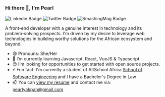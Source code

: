 ### Hi there 👋, I'm Pearl

![Linkedin Badge](https://img.shields.io/badge/-pearlsky-blue?style=for-the-badge&logo=Linkedin&logoColor=white&link=https://www.linkedin.com/in/pearlsky) ![Twitter Badge](https://img.shields.io/badge/-godaffected-1ca0f1?style=for-the-badge&logo=Linkedin&logoColor=white&link=https://www.twitter.com/godaffected) ![SmashingMag Badge](https://img.shields.io/badge/-Pearl%20Akpan-d33a2c?style=for-the-badge&logo=Smashing%20magazine&logoColor=white&link=https://www.twitter.com/godaffected)

A front-end developer with a genuine interest in technology and its problem-solving prospects. I'm driven by my desire to leverage web technologies in building worthy solutions for the African ecosystem and beyond.


- 😄 Pronouns: She/Her
- 🌱 I’m currently learning Javascript, React, VueJS & Typescript
- 😊 I’m looking for opportunities to get started with open source projects.
- ⚡ Fun fact: I'm currently a student of AltSchool Africa [School of Software Engineering](https://altschoolafrica.com/schools/engineering) and I have a Bachelor's Degree in Law
- 📫 You can [view my resume](https://www.canva.com/design/DAFHsNkcuLs/23Cuh073KgSHXyazhMOLeQ/view?utm_content=DAFHsNkcuLs&utm_campaign=designshare&utm_medium=link&utm_source=publishsharelink) and contact me via: pearlyakpan@gmail.com
